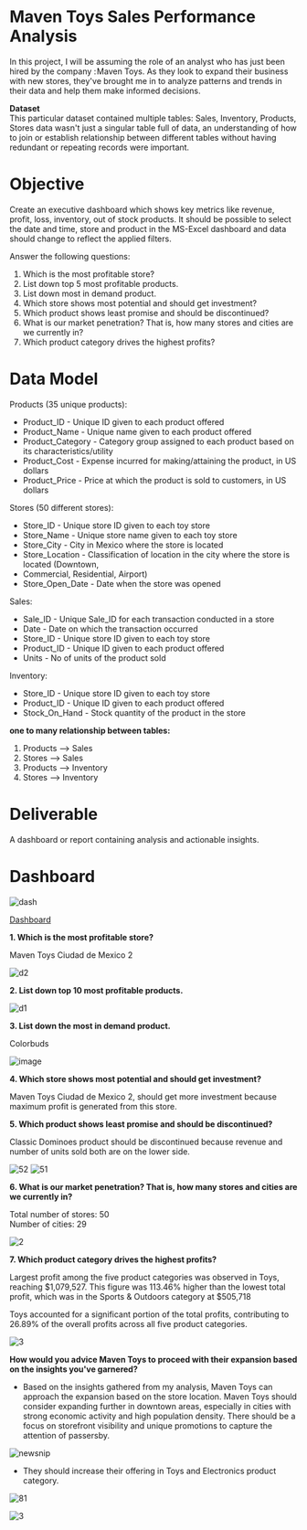 # Maven Toys Sales Performance Analysis
In this project, I will be assuming the role of an analyst who has just been hired by the company : Maven Toys. As they look to expand their business with new stores, they've brought me in to analyze patterns and trends in their data and help them make informed decisions.

**Dataset**<br/>
This particular dataset contained multiple tables: Sales, Inventory, Products, Stores data wasn't just a singular table full of data, an understanding of how to join or establish relationship between different tables without having redundant or repeating records were important.

# Objective
Create an executive dashboard which shows key metrics like revenue, profit, loss, inventory, out of stock products. It should be possible to select the date and time, store and product in the MS-Excel dashboard and data should change to reflect the applied  filters.

Answer the following questions:
1. Which is the most profitable store?
2. List down top 5 most profitable products.
3. List down most in demand product.
4. Which store shows most potential and should get investment?
5. Which product shows least promise and should be discontinued?
6. What is our market penetration? That is, how many stores and cities are we currently in? 
7. Which product category drives the highest profits?

# Data Model
Products (35 unique products):
- Product_ID - Unique ID given to each product offered
- Product_Name - Unique name given to each product offered
- Product_Category - Category group assigned to each product based on its characteristics/utility
- Product_Cost - Expense incurred for making/attaining the product, in US dollars
- Product_Price - Price at which the product is sold to customers, in US dollars

Stores (50 different stores):
- Store_ID - Unique store ID given to each toy store
- Store_Name - Unique store name given to each toy store
- Store_City - City in Mexico where the store is located
- Store_Location - Classification of location in the city where the store is located (Downtown,
- Commercial, Residential, Airport)
- Store_Open_Date - Date when the store was opened

Sales:
- Sale_ID - Unique Sale_ID for each transaction conducted in a store
- Date - Date on which the transaction occurred
- Store_ID - Unique store ID given to each toy store
- Product_ID - Unique ID given to each product offered
- Units - No of units of the product sold

Inventory:
- Store_ID - Unique store ID given to each toy store
- Product_ID - Unique ID given to each product offered
- Stock_On_Hand - Stock quantity of the product in the store

**one to many relationship between tables:**
1. Products --> Sales
2. Stores --> Sales
3. Products --> Inventory
4. Stores --> Inventory

# Deliverable
A dashboard or report containing analysis and actionable insights.

# Dashboard 

![dash](https://github.com/shas87/excelProject/assets/139848347/cbd012b1-9850-401e-8fb6-3e72c37c9752)

[Dashboard](https://drive.google.com/drive/folders/1aMsxzQNsM-9YcWLoz2ZbOMelMGfwLBcT?usp=sharing)

**1. Which is the most profitable store?** <br/>

Maven Toys Ciudad de Mexico 2

![d2](https://github.com/shas87/excelProject/assets/139848347/57b337b0-0ea2-4567-a41f-f2d75a52e640)

**2. List down top 10 most profitable products.**

![d1](https://github.com/shas87/excelProject/assets/139848347/c67857cd-564c-4df9-a9a9-2dfe700048ec)

**3. List down the most in demand product.** <br/>

Colorbuds

![image](https://github.com/shas87/excelProject/assets/139848347/6598ed26-8ba9-4e76-87dd-9fbcff683d22)

**4. Which store shows most potential and should get investment?** <br/>

Maven Toys Ciudad de Mexico 2, should get more investment because maximum profit is generated from this store.

**5. Which product shows least promise and should be discontinued?** <br/>

Classic Dominoes product should be discontinued because revenue and number of units sold both are on the lower side.

![52](https://github.com/shas87/excelProject/assets/139848347/e906aee2-df33-46f9-a3de-33ad172d874b)  ![51](https://github.com/shas87/excelProject/assets/139848347/5aa2f2f9-c529-4fd7-a981-657fea8c0e6f)

**6. What is our market penetration? That is, how many stores and cities are we currently in?** <br/>

Total number of stores: 50 <br/>
Number of cities: 29 <br/>

![2](https://github.com/user-attachments/assets/904b8aa4-cdf3-4ac9-84c3-2c10f277ccd6)

**7. Which product category drives the highest profits?** <br/>

Largest profit among the five product categories was observed in Toys, reaching $1,079,527. This figure was 113.46% higher than the lowest total profit, which was in the Sports & Outdoors category at $505,718<br/>

Toys accounted for a significant portion of the total profits, contributing to 26.89% of the overall profits across all five product categories.

![3](https://github.com/user-attachments/assets/1263b2d3-b9cf-4628-bb1d-c80730c05eb1)

**How would you advice Maven Toys to proceed with their expansion based on the insights you've garnered?** <br/>

- Based on the insights gathered from my analysis, Maven Toys can approach the expansion based on the store location. Maven Toys should consider expanding further in downtown areas, especially in cities with strong economic activity and high population density. There should be a focus on storefront visibility and unique promotions to capture the attention of passersby.

![newsnip](https://github.com/user-attachments/assets/84c68976-c682-4d00-82d0-4461ef778217)

- They should increase their offering in Toys and Electronics product category.

![81](https://github.com/user-attachments/assets/d8586f0b-4ab8-4c8e-b4c1-58091c8d2edb)

![3](https://github.com/user-attachments/assets/94f10e39-be96-470a-a7ea-718a752ee397)
   
